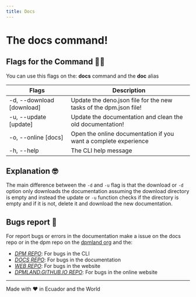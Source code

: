 ```yaml
---
title: Docs
---
```


# The docs command!

## Flags for the Command :pirate_flag:

You can use this flags on the: **docs** command and the **doc** alias

| Flags                     | Description                                                       |
| ------------------------- | ----------------------------------------------------------------- |
| -d, --download [download] | Update the deno.json file for the new tasks of the dpm.json file! |
| -u, --update [update]     | Update the documentation and clean the old documentation!         |
| -o, --online [docs]       | Open the online documentation if you want a complete experience   |
| -h, --help                | The CLI help message                                              |

## Explanation :nerd_face:

The main difference between the `-d` and `-u` flag is that the download or `-d`
option only downloads the documentation assuming the download directory is empty
and instead the update or `-u` function checks if the directory is empty and if
it is not, delete it and download the new documentation.

## Bugs report :bug:

For report bugs or errors in the documentation make a issue on the docs repo or
in the dpm repo on the [dpmland org](https://github.com/dpmland/) and the:

- _[DPM REPO](https://github.com/dpmland/dpm)_: For bugs in the CLI
- _[DOCS REPO](https://github.com/dpmland/docs)_: For bugs in the documentation
- _[WEB REPO](https://github.com/dpmland/web)_: For bugs in the website
- _[DPMLAND.GITHUB.IO REPO](https://github.com/dpmland/dpmland.github.io)_: For
  bugs in the online website

---

Made with ♥ in Ecuador and the World
